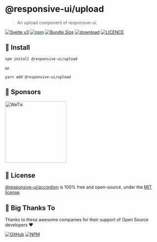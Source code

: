 
# @responsive-ui/upload

> An upload component of responsive-ui.

<p>

[![Svelte v3](https://img.shields.io/badge/svelte-v3-orange.svg)](https://svelte.dev)
[![npm](https://img.shields.io/npm/v/@responsive-ui/upload.svg)](https://www.npmjs.com/package/@responsive-ui/upload)
[![Bundle Size](https://badgen.net/bundlephobia/minzip/%40responsive-ui%2Fupload)](https://bundlephobia.com/result?p=%40responsive-ui%2Fupload)
[![download](https://img.shields.io/npm/dw/@responsive-ui/upload.svg)](https://www.npmjs.com/package/@responsive-ui/upload)
[![LICENCE](https://img.shields.io/github/license/wetix/responsive-ui)](https://github.com/wetix/responsive-ui/blob/main/LICENSE)

</p>

## 🔨 Install

```console
npm install @responsive-ui/upload
```

or

```console
yarn add @responsive-ui/upload
```

## 🔋 Sponsors

<img src="https://asset.wetix.my/images/logo/wetix.png" alt="WeTix" width="200px">

## 📄 License

[@responsive-ui/accordion](https://github.com/wetix/responsive-ui/tree/main/components/accordion) is 100% free and open-source, under the [MIT license](https://github.com/wetix/responsive-ui/blob/main/LICENSE).

## 🎉 Big Thanks To

Thanks to these awesome companies for their support of Open Source developers ❤

[![GitHub](https://jstools.dev/img/badges/github.svg)](https://github.com/open-source)
[![NPM](https://jstools.dev/img/badges/npm.svg)](https://www.npmjs.com/)
